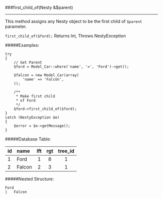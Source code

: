 ###first_child_of(Nesty &amp;$parent)

---------

This method assigns any Nesty object to be the first child of `$parent` parameter.

`first_child_of($ford);` Returns Int, Throws NestyException


#####Examples:

	try
	{
		// Get Parent
		$ford = Model_Car::where('name', '=', 'Ford')->get();

		$falcon = new Model_Car(array(
			'name' => 'Falcon',
		));

		/**
		 * Make first child
		 * of Ford
		 */
		$ford->first_child_of($ford);
	}
	catch (NestyException $e)
	{
		$error = $e->getMessage();
	}

#####Database Table:

  id        | name      | lft         | rgt         | tree_id
  :-------- | :-------- | :---------: | :---------: | :------:
  1         | Ford      | 1           | 8           | 1
  2         | Falcon    | 2           | 3           | 1


#####Nested Structure:

	Ford
	|   Falcon
